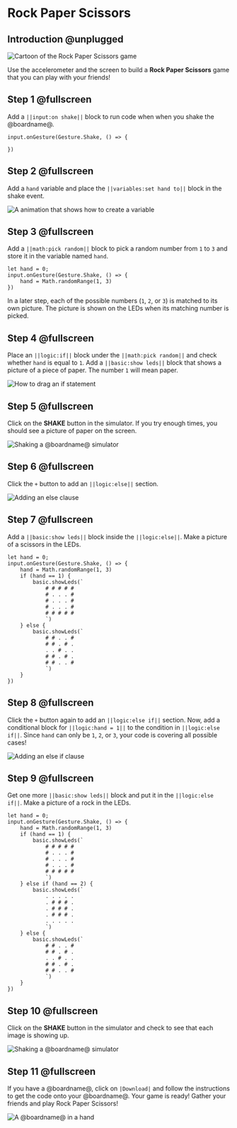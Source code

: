 # Rock Paper Scissors

## Introduction @unplugged

![Cartoon of the Rock Paper Scissors game](/static/mb/projects/a4-motion.png)

Use the accelerometer and the screen to build a **Rock Paper Scissors** game that you can play with your friends!

## Step 1 @fullscreen

Add a ``||input:on shake||`` block to run code when when you shake the @boardname@.

```blocks
input.onGesture(Gesture.Shake, () => {
    
})
```

## Step 2 @fullscreen

Add a ``hand`` variable and place the ``||variables:set hand to||`` block in the shake event.

![A animation that shows how to create a variable](/static/mb/projects/rock-paper-scissors/newvar.gif)

## Step 3 @fullscreen

Add a ``||math:pick random||`` block to pick a random number from `1` to `3` and store it in the variable named ``hand``.

```blocks
let hand = 0;
input.onGesture(Gesture.Shake, () => {
    hand = Math.randomRange(1, 3)
})

```

In a later step, each of the possible numbers (`1`, `2`, or `3`) is matched to its own picture. The picture is shown on the LEDs when its matching number is picked.

## Step 4 @fullscreen

Place an ``||logic:if||`` block under the ``||math:pick random||`` and check whether ``hand`` is equal to ``1``. Add a ``||basic:show leds||`` block that shows a picture of a piece of paper. The number `1` will mean paper.

![How to drag an if statement](/static/mb/projects/rock-paper-scissors/if.gif)

## Step 5 @fullscreen

Click on the **SHAKE** button in the simulator. If you try enough times, you should see a picture of paper on the screen.

![Shaking a @boardname@ simulator](/static/mb/projects/rock-paper-scissors/rpsshake.gif)

## Step 6 @fullscreen

Click the ``+`` button to add an ``||logic:else||`` section.

![Adding an else clause](/static/mb/projects/rock-paper-scissors/ifelse.gif)

## Step 7 @fullscreen

Add a ``||basic:show leds||`` block inside the ``||logic:else||``. Make a picture of a scissors in the LEDs.

```blocks
let hand = 0;
input.onGesture(Gesture.Shake, () => {
    hand = Math.randomRange(1, 3)
    if (hand == 1) {
        basic.showLeds(`
            # # # # #
            # . . . #
            # . . . #
            # . . . #
            # # # # #
            `)
    } else {
        basic.showLeds(`
            # # . . #
            # # . # .
            . . # . .
            # # . # .
            # # . . #
            `)
    }
})
```

## Step 8 @fullscreen

Click the ``+`` button again to add an ``||logic:else if||`` section. Now, add a conditional block for ``||logic:hand = 1||`` to the condition in ``||logic:else if||``. Since ``hand`` can only be `1`, `2`, or `3`, your code is covering all possible cases!

![Adding an else if clause](/static/mb/projects/rock-paper-scissors/ifelseif.gif)

## Step 9 @fullscreen

Get one more ``||basic:show leds||`` block and put it in the ``||logic:else if||``. Make a picture of a rock in the LEDs.

```blocks
let hand = 0;
input.onGesture(Gesture.Shake, () => {
    hand = Math.randomRange(1, 3)
    if (hand == 1) {
        basic.showLeds(`
            # # # # #
            # . . . #
            # . . . #
            # . . . #
            # # # # #
            `)
    } else if (hand == 2) {
        basic.showLeds(`
            . . . . .
            . # # # .
            . # # # .
            . # # # .
            . . . . .
            `)
    } else {
        basic.showLeds(`
            # # . . #
            # # . # .
            . . # . .
            # # . # .
            # # . . #
            `)
    }
})
```

## Step 10 @fullscreen

Click on the **SHAKE** button in the simulator and check to see that each image is showing up.

![Shaking a @boardname@ simulator](/static/mb/projects/rock-paper-scissors/rpssim3.gif)

## Step 11 @fullscreen

If you have a @boardname@, click on ``|Download|`` and follow the instructions to get the code
onto your @boardname@. Your game is ready! Gather your friends and play Rock Paper Scissors!

![A @boardname@ in a hand](/static/mb/projects/rock-paper-scissors/hand.jpg)
